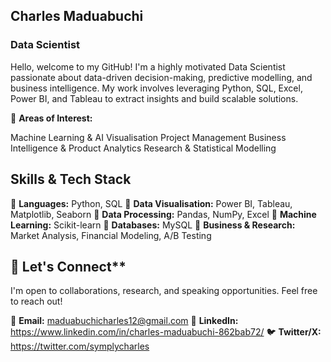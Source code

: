 ## **Charles Maduabuchi**
### **Data Scientist**

Hello, welcome to my GitHub! I'm a highly motivated Data Scientist passionate about data-driven decision-making, predictive modelling, and business intelligence. My work involves leveraging Python, SQL, Excel, Power BI, and Tableau to extract insights and build scalable solutions.

🔹 **Areas of Interest:**

Machine Learning & AI
Visualisation
Project Management
Business Intelligence & Product Analytics
Research & Statistical Modelling

## **Skills & Tech Stack**
📌 **Languages:** Python, SQL
📌 **Data Visualisation:** Power BI, Tableau, Matplotlib, Seaborn
📌 **Data Processing:** Pandas, NumPy, Excel
📌 **Machine Learning:** Scikit-learn
📌 **Databases:** MySQL
📌 **Business & Research:** Market Analysis, Financial Modeling, A/B Testing

## 📢 Let's Connect**
I'm open to collaborations, research, and speaking opportunities. Feel free to reach out!

📧 **Email:** maduabuchicharles12@gmail.com
💼 **LinkedIn:** https://www.linkedin.com/in/charles-maduabuchi-862bab72/
🐦 **Twitter/X:** https://twitter.com/symplycharles
